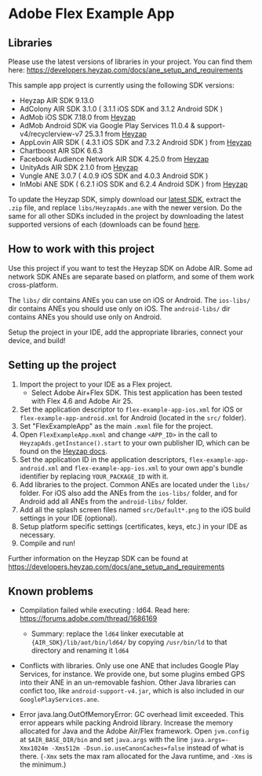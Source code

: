 # Adobe Flex Example App

## Libraries

Please use the latest versions of libraries in your project. You can find them here:
https://developers.heyzap.com/docs/ane_setup_and_requirements

This sample app project is currently using the following SDK versions:

- Heyzap AIR SDK 9.13.0
- AdColony AIR SDK 3.1.0 ( 3.1.1 iOS SDK and 3.1.2 Android SDK )
- AdMob iOS SDK 7.18.0 from [Heyzap](https://github.com/Heyzap/ios-admob-ane)
- AdMob Android SDK via Google Play Services 11.0.4 & support-v4/recyclerview-v7 25.3.1 from [Heyzap](https://github.com/Heyzap/google-play-services-ane)
- AppLovin AIR SDK ( 4.3.1 iOS SDK and 7.3.2 Android SDK ) from [Heyzap](https://github.com/Heyzap/applovin-ane)
- Chartboost AIR SDK 6.6.3
- Facebook Audience Network AIR SDK 4.25.0 from [Heyzap](https://github.com/Heyzap/facebook-audience-network-ane)
- UnityAds AIR SDK 2.1.0 from [Heyzap](https://github.com/Heyzap/unityads-ane)
- Vungle ANE 3.0.7 ( 4.0.9 iOS SDK and 4.0.3 Android SDK )
- InMobi ANE SDK ( 6.2.1 iOS SDK and 6.2.4 Android SDK ) from [Heyzap](https://github.com/Heyzap/inmobi-ane)

To update the Heyzap SDK, simply download our [latest SDK](https://developers.heyzap.com/sdk/download?platform=air),
extract the `.zip` file, and replace `libs/HeyzapAds.ane` with the newer version. Do the same for all other SDKs included in the project by downloading the latest supported versions of each (downloads can be found [here](https://developers.heyzap.com/docs/ane_setup_and_requirements).

## How to work with this project

Use this project if you want to test the Heyzap SDK on Adobe AIR.
Some ad network SDK ANEs are separate based on platform, and some of them work cross-platform.

The `libs/` dir contains ANEs you can use on iOS or Android.
The `ios-libs/` dir contains ANEs you should use only on iOS.
The `android-libs/` dir contains ANEs you should use only on Android.

Setup the project in your IDE, add the appropriate libraries, connect your device, and build!

## Setting up the project

1. Import the project to your IDE as a Flex project.
    - Select Adobe Air+Flex SDK. This test application has been tested with Flex 4.6 and Adobe Air 25.
1. Set the application descriptor to `flex-example-app-ios.xml` for iOS or `flex-example-app-android.xml` for Android (located in the `src/` folder).
1. Set "FlexExampleApp" as the main `.mxml` file for the project.
1. Open `FlexExampleApp.mxml` and change `<APP_ID>` in the call to `HeyzapAds.getInstance().start` to your own publisher ID, which can be found on the [Heyzap docs](https://developers.heyzap.com/docs/ane_setup_and_requirements).
1. Set the application ID in the application descriptors, `flex-example-app-android.xml` and `flex-example-app-ios.xml` to your own app's bundle identifier by replacing `YOUR_PACKAGE_ID` with it.
1. Add libraries to the project. Common ANEs are located under the `libs/` folder. For iOS also add the ANEs from the `ios-libs/` folder, and for Android add all ANEs from the `android-libs/` folder.
1. Add all the splash screen files named `src/Default*.png` to the iOS build settings in your IDE (optional).
1. Setup platform specific settings (certificates, keys, etc.) in your IDE as necessary.
1. Compile and run!

Further information on the Heyzap SDK can be found at https://developers.heyzap.com/docs/ane_setup_and_requirements

## Known problems

- Compilation failed while executing : ld64. Read here: https://forums.adobe.com/thread/1686169
  - Summary: replace the `ld64` linker executable at `{AIR_SDK}/lib/aot/bin/ld64/` by copying `/usr/bin/ld` to that directory and renaming it `ld64`

- Conflicts with libraries. Only use one ANE that includes Google Play Services, for instance. We provide one, but some plugins embed GPS into their ANE in an un-removable fashion. Other Java libraries can confict too, like `android-support-v4.jar`, which is also included in our `GooglePlayServices.ane`.

- Error java.lang.OutOfMemoryError: GC overhead limit exceeded. This error appears while packing Android library. 
Increase the memory allocated for Java and the Adobe Air/Flex framework. Open `jvm.config` at `$AIR_BASE_DIR/bin` and set `java.args` with the line `java.args=-Xmx1024m -Xms512m -Dsun.io.useCanonCaches=false` instead of what is there. (`-Xmx` sets the max ram allocated for the Java runtime, and `-Xms` is the minimum.)

